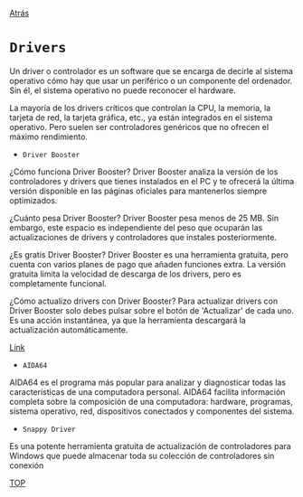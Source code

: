 [Atrás](root.md)

# `Drivers`

Un driver o controlador es un software que se encarga de decirle al sistema operativo cómo hay que usar un periférico o un componente del ordenador. Sin él, el sistema operativo no puede reconocer el hardware.

La mayoría de los drivers críticos que controlan la CPU, la memoria, la tarjeta de red, la tarjeta gráfica, etc., ya están integrados en el sistema operativo. Pero suelen ser controladores genéricos que no ofrecen el máximo rendimiento.

- `Driver Booster`

¿Cómo funciona Driver Booster?
Driver Booster analiza la versión de los controladores y drivers que tienes instalados en el PC y te ofrecerá la última versión disponible en las páginas oficiales para mantenerlos siempre optimizados.

¿Cuánto pesa Driver Booster?
Driver Booster pesa menos de 25 MB. Sin embargo, este espacio es independiente del peso que ocuparán las actualizaciones de drivers y controladores que instales posteriormente.

¿Es gratis Driver Booster?
Driver Booster es una herramienta gratuita, pero cuenta con varios planes de pago que añaden funciones extra. La versión gratuita limita la velocidad de descarga de los drivers, pero es completamente funcional.

¿Cómo actualizo drivers con Driver Booster?
Para actualizar drivers con Driver Booster solo debes pulsar sobre el botón de 'Actualizar' de cada uno. Es una acción instantánea, ya que la herramienta descargará la actualización automáticamente.

[Link](https://driver-booster.uptodown.com/windows)

- `AIDA64`

AIDA64 es el programa más popular para analizar y diagnosticar todas las características de una computadora personal. AIDA64 facilita información completa sobre la composición de una computadora: hardware, programas, sistema operativo, red, dispositivos conectados y componentes del sistema.

- `Snappy Driver`

Es una potente herramienta gratuita de actualización de controladores para Windows que puede almacenar toda su colección de controladores sin conexión

[TOP](#drivers)
